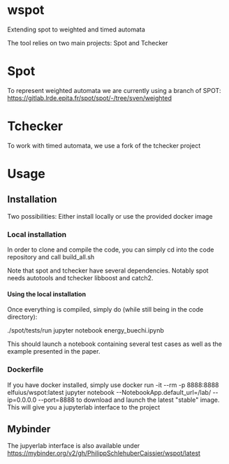 # wspot
Extending spot to weighted and timed automata

The tool relies on two main projects: Spot and Tchecker

# Spot
To represent weighted automata we are currently using a branch of SPOT:
https://gitlab.lrde.epita.fr/spot/spot/-/tree/sven/weighted

# Tchecker
To work with timed automata, we use a fork of the tchecker project

# Usage

## Installation

Two possibilities: Either install locally or use the provided docker image

### Local installation

In order to clone and compile the code, you can simply
cd into the code repository and call build_all.sh

Note that spot and tchecker have several dependencies.
Notably spot needs autotools and tchecker libboost and catch2.

#### Using the local installation
Once everything is compiled, simply do (while still being in the code
directory):

./spot/tests/run jupyter notebook energy_buechi.ipynb

This should launch a notebook containing several test cases
as well as the example presented in the paper.

### Dockerfile

If you have docker installed, simply use
docker run -it --rm -p 8888:8888 elfuius/wspot:latest jupyter notebook --NotebookApp.default_url=/lab/ --ip=0.0.0.0 --port=8888
to download and launch the latest "stable" image.
This will give you a jupyterlab interface to the project

## Mybinder

The jupyerlab interface is also available under 
https://mybinder.org/v2/gh/PhilippSchlehuberCaissier/wspot/latest
